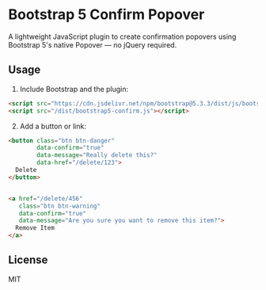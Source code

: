 # Bootstrap 5 Confirm Popover

A lightweight JavaScript plugin to create confirmation popovers using Bootstrap 5's native Popover — no jQuery required.

## Usage

1. Include Bootstrap and the plugin:

```html
<script src="https://cdn.jsdelivr.net/npm/bootstrap@5.3.3/dist/js/bootstrap.bundle.min.js"></script>
<script src="/dist/bootstrap5-confirm.js"></script>
```

2. Add a button or link:

```html
<button class="btn btn-danger"
        data-confirm="true"
        data-message="Really delete this?"
        data-href="/delete/123">
  Delete
</button>


<a href="/delete/456"
   class="btn btn-warning"
   data-confirm="true"
   data-message="Are you sure you want to remove this item?">
  Remove Item
</a>
```

## License

MIT
